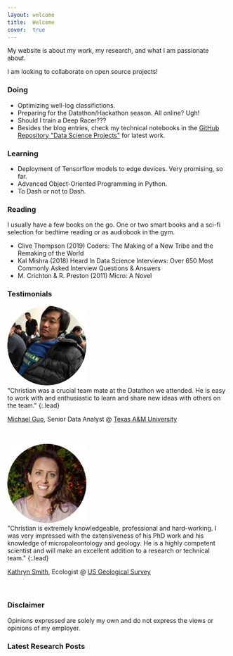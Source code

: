 ```yaml
---
layout: welcome
title:  Welcome
cover:  true
---
```


My website is about my work, my research, and what I am passionate about.

I am looking to collaborate on open source projects!


### Doing

- Optimizing well-log classifictions.
- Preparing for the Datathon/Hackathon season. All online? Ugh!
- Should I train a Deep Racer???
- Besides the blog entries, check my technical notebooks in the <a href="https://github.com/ChristianHallerX/DataScienceProjects" target="_blank">GitHub Repository "Data Science Projects"</a> for latest work.
	
	
### Learning

- Deployment of Tensorflow models to edge devices. Very promising, so far.
- Advanced Object-Oriented Programming in Python.
- To Dash or not to Dash.


### Reading

I usually have a few books on the go. One or two smart books and a sci-fi selection for bedtime reading or as audiobook in the gym.

- Clive Thompson (2019) Coders: The Making of a New Tribe and the Remaking of the World
- Kal Mishra (2018) Heard In Data Science Interviews: Over 650 Most Commonly Asked Interview Questions & Answers
- M. Crichton & R. Preston (2011) Micro: A Novel


### Testimonials

<img src="/assets/img/testimonials/mg_round.png" alt="Michael Guo" style="width:180px">
<br>
"Christian was a crucial team mate at the Datathon we attended.
He is easy to work with and enthusiastic to learn and share new ideas with others on the team."
{:.lead}

<a href="https://www.linkedin.com/in/michael-guo-2850825a/" target="_blank">Michael Guo</a>, Senior Data Analyst @ <a href="https://www.tamu.edu/" target="_blank">Texas A&M University</a>

<br>
<br>

<img src="/assets/img/testimonials/ks_round.png" alt="Kathryn Smith" style="width:180px">
<br>
"Christian is extremely knowledgeable, professional and hard-working.
I was very impressed with the extensiveness of his PhD work and his knowledge of micropaleontology and geology.
He is a highly competent scientist and will make an excellent addition to a research or technical team."
{:.lead}

<a href="https://www.linkedin.com/in/kathryn-smith-9465ab84/" target="_blank">Kathryn Smith</a>, Ecologist @ <a href="https://www.usgs.gov/" target="_blank">US Geological Survey</a>
<br>
<br>
<br>

### Disclaimer

Opinions expressed are solely my own and do not express the views or opinions of my employer.

### Latest Research Posts
<!--posts-->